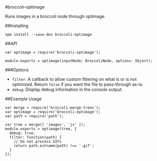 #broccoli-optimage

Runs images in a broccoli node through optimage.

##Installing

```npm install --save-dev broccoli-optimage```

##API

```
var optimage = require('broccoli-optimage');

module.exports = optimage(inputNode: BroccoliNode, options: Object);
```

###Options

- `filter`: A callback to allow custom filtering on what is or is not optimized. Return `false` if you want the file to pass-through as-is.
- `debug`: Display debug information in the console output.

##Example Usage

```
var merge = require('broccoli-merge-trees');
var optimage = require('broccoli-optimage');
var path = require('path');

var tree = merge([ 'images', 'js' ]);
module.exports = optimage(tree, {
  debug: true,
  filter: function(path) {
    // Do not process GIFs
    return path.extname(path) !== '.gif';
  }
});
```